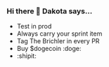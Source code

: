 ### Hi there 👋 Dakota says...

- Test in prod
- Always carry your sprint item
- Tag The Brichler in every PR
- Buy $dogecoin :doge:
- :shipit:

